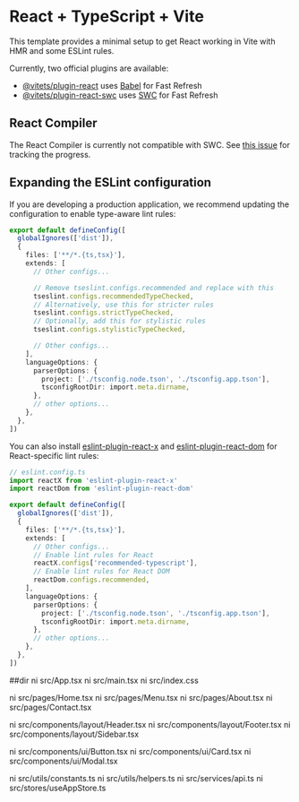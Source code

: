# React + TypeScript + Vite

This template provides a minimal setup to get React working in Vite with HMR and some ESLint rules.

Currently, two official plugins are available:

- [@vitets/plugin-react](https://github.com/vitets/vite-plugin-react/blob/main/packages/plugin-react) uses [Babel](https://babelts.io/) for Fast Refresh
- [@vitets/plugin-react-swc](https://github.com/vitets/vite-plugin-react/blob/main/packages/plugin-react-swc) uses [SWC](https://swc.rs/) for Fast Refresh

## React Compiler

The React Compiler is currently not compatible with SWC. See [this issue](https://github.com/vitets/vite-plugin-react/issues/428) for tracking the progress.

## Expanding the ESLint configuration

If you are developing a production application, we recommend updating the configuration to enable type-aware lint rules:

```ts
export default defineConfig([
  globalIgnores(['dist']),
  {
    files: ['**/*.{ts,tsx}'],
    extends: [
      // Other configs...

      // Remove tseslint.configs.recommended and replace with this
      tseslint.configs.recommendedTypeChecked,
      // Alternatively, use this for stricter rules
      tseslint.configs.strictTypeChecked,
      // Optionally, add this for stylistic rules
      tseslint.configs.stylisticTypeChecked,

      // Other configs...
    ],
    languageOptions: {
      parserOptions: {
        project: ['./tsconfig.node.tson', './tsconfig.app.tson'],
        tsconfigRootDir: import.meta.dirname,
      },
      // other options...
    },
  },
])
```

You can also install [eslint-plugin-react-x](https://github.com/Rel1cx/eslint-react/tree/main/packages/plugins/eslint-plugin-react-x) and [eslint-plugin-react-dom](https://github.com/Rel1cx/eslint-react/tree/main/packages/plugins/eslint-plugin-react-dom) for React-specific lint rules:

```ts
// eslint.config.ts
import reactX from 'eslint-plugin-react-x'
import reactDom from 'eslint-plugin-react-dom'

export default defineConfig([
  globalIgnores(['dist']),
  {
    files: ['**/*.{ts,tsx}'],
    extends: [
      // Other configs...
      // Enable lint rules for React
      reactX.configs['recommended-typescript'],
      // Enable lint rules for React DOM
      reactDom.configs.recommended,
    ],
    languageOptions: {
      parserOptions: {
        project: ['./tsconfig.node.tson', './tsconfig.app.tson'],
        tsconfigRootDir: import.meta.dirname,
      },
      // other options...
    },
  },
])
```
##dir
ni src/App.tsx
ni src/main.tsx
ni src/index.css


ni src/pages/Home.tsx
ni src/pages/Menu.tsx
ni src/pages/About.tsx
ni src/pages/Contact.tsx

ni src/components/layout/Header.tsx
ni src/components/layout/Footer.tsx
ni src/components/layout/Sidebar.tsx


ni src/components/ui/Button.tsx
ni src/components/ui/Card.tsx
ni src/components/ui/Modal.tsx


ni src/utils/constants.ts
ni src/utils/helpers.ts
ni src/services/api.ts
ni src/stores/useAppStore.ts